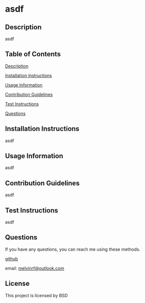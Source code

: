 # asdf

## Description
asdf

## Table of Contents
[Description](#description)

[Installation Instructions](#installation-instructions)

[Usage Information](#usage-information)

[Contribution Guidelines](#contribution-guidelines)

[Test Instructions](#test-instructions)

[Questions](#questions)

## Installation Instructions
asdf

## Usage Information
asdf

## Contribution Guidelines
asdf

## Test Instructions
asdf

## Questions
If you have any questions, you can reach me using these methods.

[github](https://github.com/campe0n)

email: melvinrf@outlook.com

## License
This project is licensed by BSD
